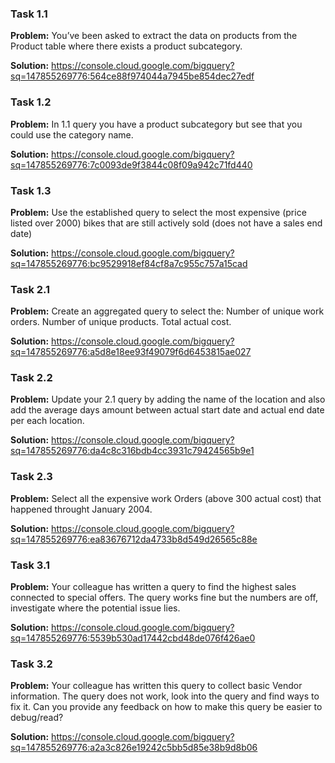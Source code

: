 ### Task 1.1
**Problem:**
You’ve been asked to extract the data on products from the Product table where there exists a product subcategory.<br>

**Solution:** https://console.cloud.google.com/bigquery?sq=147855269776:564ce88f974044a7945be854dec27edf

### Task 1.2
**Problem:** In 1.1 query you have a product subcategory but see that you could use the category name.

**Solution:** https://console.cloud.google.com/bigquery?sq=147855269776:7c0093de9f3844c08f09a942c71fd440

### Task 1.3
**Problem:** Use the established query to select the most expensive (price listed over 2000) bikes that are still actively sold (does not have a sales end date) <br>

**Solution:** https://console.cloud.google.com/bigquery?sq=147855269776:bc9529918ef84cf8a7c955c757a15cad

### Task 2.1
**Problem:**
Create an aggregated query to select the:
Number of unique work orders.
Number of unique products.
Total actual cost.<br>

**Solution:** https://console.cloud.google.com/bigquery?sq=147855269776:a5d8e18ee93f49079f6d6453815ae027

### Task 2.2
**Problem:** Update your 2.1 query by adding the name of the location and also add the average days amount between actual start date and actual end date per each location.<br>

**Solution:** https://console.cloud.google.com/bigquery?sq=147855269776:da4c8c316bdb4cc3931c79424565b9e1

### Task 2.3
**Problem:** Select all the expensive work Orders (above 300 actual cost) that happened throught January 2004.<br>

**Solution:** https://console.cloud.google.com/bigquery?sq=147855269776:ea83676712da4733b8d549d26565c88e

### Task 3.1
**Problem:** Your colleague has written a query to find the highest sales connected to special offers. The query works fine but the numbers are off, investigate where the potential issue lies.

**Solution:** https://console.cloud.google.com/bigquery?sq=147855269776:5539b530ad17442cbd48de076f426ae0
### Task 3.2
**Problem:** Your colleague has written this query to collect basic Vendor information. The query does not work, look into the query and find ways to fix it. Can you provide any feedback on how to make this query be easier to debug/read? <br>

**Solution:** https://console.cloud.google.com/bigquery?sq=147855269776:a2a3c826e19242c5bb5d85e38b9d8b06
